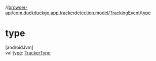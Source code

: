 //[browser-api](../../../index.md)/[com.duckduckgo.app.trackerdetection.model](../index.md)/[TrackingEvent](index.md)/[type](type.md)

# type

[androidJvm]\
val [type](type.md): [TrackerType](../-tracker-type/index.md)
